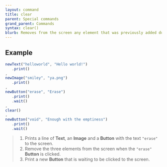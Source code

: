 ```yaml
---
layout: command
title: clear
parent: Special commands
grand_parent: Commands
syntax: clear()
blurb: Removes from the screen any element that was previously added during the trial.
---
```


## Example

 ```javascript
newText("helloworld", "Hello world!")
    .print()
,
newImage("smiley", "ya.png")
    .print()
,
newButton("erase", "Erase")
    .print()
    .wait()
,
clear()
,
newButton("void", "Enough with the emptiness")
    .print()
    .wait()
 ```

> 1. Prints a line of **Text**, an **Image** and a **Button** with the text `"erase"` to the screen. 
> 2. Remove the three elements from the screen when the `"erase"` **Button** is clicked.
> 3. Print a new **Button** that is waiting to be clicked to the screen.